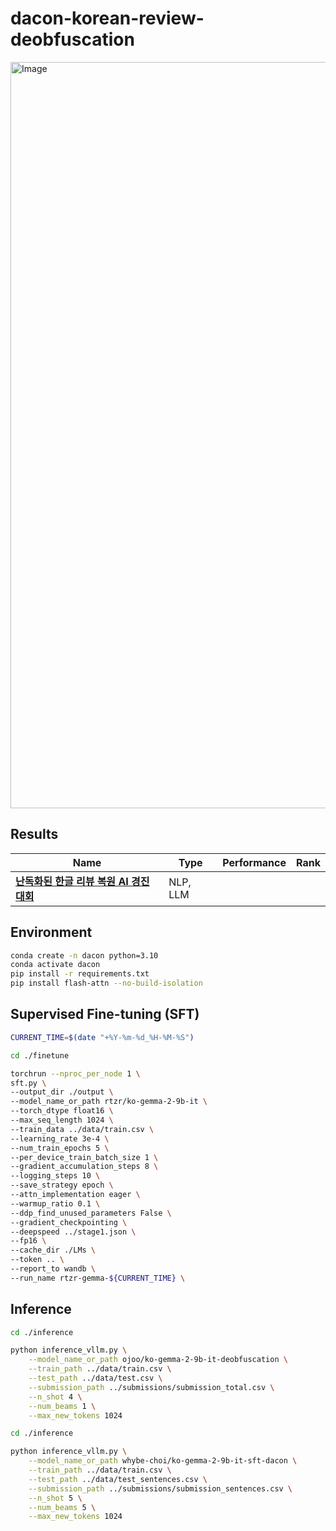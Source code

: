 # dacon-korean-review-deobfuscation
<img width="1194" alt="Image" src="https://github.com/user-attachments/assets/f6552650-d7b1-423d-8c3b-1c54308c5763" />

## Results
|Name|Type|Performance|Rank|
|---|---|---|---|
|**[난독화된 한글 리뷰 복원 AI 경진대회](https://dacon.io/competitions/official/236446/overview/description)**|NLP, LLM|||

## Environment

```bash
conda create -n dacon python=3.10
conda activate dacon
pip install -r requirements.txt
pip install flash-attn --no-build-isolation
```

## Supervised Fine-tuning (SFT)
```bash
CURRENT_TIME=$(date "+%Y-%m-%d_%H-%M-%S")

cd ./finetune

torchrun --nproc_per_node 1 \
sft.py \
--output_dir ./output \
--model_name_or_path rtzr/ko-gemma-2-9b-it \
--torch_dtype float16 \
--max_seq_length 1024 \
--train_data ../data/train.csv \
--learning_rate 3e-4 \
--num_train_epochs 5 \
--per_device_train_batch_size 1 \
--gradient_accumulation_steps 8 \
--logging_steps 10 \
--save_strategy epoch \
--attn_implementation eager \
--warmup_ratio 0.1 \
--ddp_find_unused_parameters False \
--gradient_checkpointing \
--deepspeed ../stage1.json \
--fp16 \
--cache_dir ./LMs \
--token .. \
--report_to wandb \
--run_name rtzr-gemma-${CURRENT_TIME} \
```

## Inference
```bash
cd ./inference

python inference_vllm.py \
    --model_name_or_path ojoo/ko-gemma-2-9b-it-deobfuscation \
    --train_path ../data/train.csv \
    --test_path ../data/test.csv \
    --submission_path ../submissions/submission_total.csv \
    --n_shot 4 \
    --num_beams 1 \
    --max_new_tokens 1024
```
```bash
cd ./inference

python inference_vllm.py \
    --model_name_or_path whybe-choi/ko-gemma-2-9b-it-sft-dacon \
    --train_path ../data/train.csv \
    --test_path ../data/test_sentences.csv \
    --submission_path ../submissions/submission_sentences.csv \
    --n_shot 5 \
    --num_beams 5 \
    --max_new_tokens 1024
```